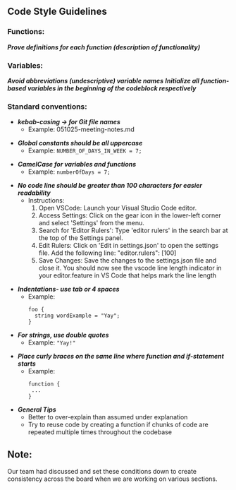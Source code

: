 ## Code Style Guidelines

### Functions:
***Prove definitions for each function (description of functionality)***

### Variables:
***Avoid abbreviations (undescriptive) variable names***
***Initialize all function-based variables in the beginning of the codeblock respectively***

### Standard conventions:
+ ***kebab-casing → for Git file names***
  + Example: 051025-meeting-notes.md
- ***Global constants should be all uppercase***
  - Example: `NUMBER_OF_DAYS_IN_WEEK = 7;`
* ***CamelCase for variables and functions***
  * Example: `numberOfDays = 7;`
+ ***No code line should be greater than 100 characters for easier readability***
  + Instructions:
    1. Open VSCode: Launch your Visual Studio Code editor.
    2. Access Settings: Click on the gear icon in the lower-left corner and select 'Settings' from the menu.
    3. Search for 'Editor Rulers': Type 'editor rulers' in the search bar at the top of the Settings panel.
    4. Edit Rulers: Click on 'Edit in settings.json' to open the settings file. Add the following line:
       "editor.rulers": [100]
    5. Save Changes: Save the changes to the settings.json file and close it. You should now see the vscode line length indicator in your editor.feature in VS Code that helps mark the line length

- ***Indentations- use tab or 4 spaces***
  - Example:
    ```
    foo {
      string wordExample = "Yay";
    }
    ```
* ***For strings, use double quotes***
  * Example: `"Yay!"`
+ ***Place curly braces on the same line where function and if-statement starts***
  + Example:
    ```
    function {
     ...
    }
    ```
- ***General Tips***
  - Better to over-explain than assumed under explanation
  - Try to reuse code by creating a function if chunks of code are repeated multiple times throughout the codebase


## Note: 
  Our team had discussed and set these conditions down to create consistency across the board when we are working on various sections.
